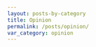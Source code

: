 ```yaml
---
layout: posts-by-category
title: Opinion
permalink: /posts/opinion/
var_category: opinion
---
```


